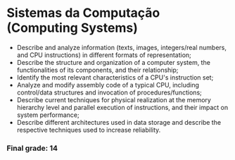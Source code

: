 # Sistemas da Computação (Computing Systems)

* Describe and analyze information (texts, images, integers/real numbers, and CPU instructions) in different formats of representation;
* Describe the structure and organization of a computer system, the functionalities of its components, and their relationship;
* Identify the most relevant characteristics of a CPU's instruction set;
* Analyze and modify assembly code of a typical CPU, including control/data structures and invocation of procedures/functions;
* Describe current techniques for physical realization at the memory hierarchy level and parallel execution of instructions, and their impact on system performance;
* Describe different architectures used in data storage and describe the respective techniques used to increase reliability.

### Final grade: 14